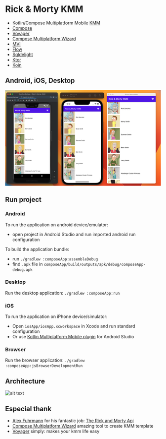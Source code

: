 # Rick & Morty KMM

* Kotlin/Compose Multiplatform Mobile [KMM]
* [Compose]
* [Voyager]
* [Compose Multiplatform Wizard]
* [MVI]
* [Flow]
* [Sqldelight]
* [Ktor]
* [Koin]

## Android, iOS, Desktop

![alt text](./result.png)

## Run project

### Android
To run the application on android device/emulator:
- open project in Android Studio and run imported android run configuration

To build the application bundle:
- run `./gradlew :composeApp:assembleDebug`
- find `.apk` file in `composeApp/build/outputs/apk/debug/composeApp-debug.apk`

### Desktop
Run the desktop application: `./gradlew :composeApp:run`

### iOS
To run the application on iPhone device/simulator:
- Open `iosApp/iosApp.xcworkspace` in Xcode and run standard configuration
- Or use [Kotlin Multiplatform Mobile plugin](https://plugins.jetbrains.com/plugin/14936-kotlin-multiplatform-mobile) for Android Studio

### Browser
Run the browser application: `./gradlew :composeApp:jsBrowserDevelopmentRun`


## Architecture

![alt text](./kmm.png)

## Especial thank

* [Alex Fuhrmann] for his fantastic job: [The Rick and Morty Api]
* [Compose Multiplatform Wizard] amazing tool to create KMM template
* [Voyager] simply: makes your kmm life easy

[KMM]: https://kotlinlang.org/lp/mobile/
[Flow]: https://github.com/Kotlin/kotlinx.coroutines
[Sqldelight]: https://cashapp.github.io/sqldelight/
[Ktor]: https://ktor.io/
[The Rick and Morty Api]: https://rickandmortyapi.com/
[Alex Fuhrmann]: https://axelfuhrmann.com/
[Koin]: https://insert-koin.io/docs/setup/v3
[Compose]: https://www.jetbrains.com/lp/compose-multiplatform/
[MVI]: https://abhiappm
[Voyager]: https://voyager.adriel.cafe/
[Compose Multiplatform Wizard]: https://terrakok.github.io/Compose-Multiplatform-Wizard/


